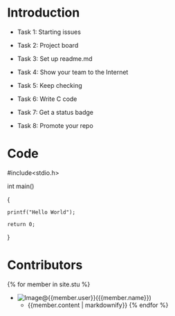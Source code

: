 # Introduction

- Task 1: Starting issues

- Task 2: Project board

- Task 3: Set up readme.md

- Task 4: Show your team to the Internet

- Task 5: Keep checking

- Task 6: Write C code

- Task 7: Get a status badge

- Task 8: Promote your repo

# Code

#include<stdio.h>

int main()

{

    printf("Hello World");
    
    return 0;
    
}

# Contributors

{% for member in site.stu %}
-   ![Image]({{member.image}})@{{member.user}}({{member.name}})
    -   {{member.content | markdownify}}
{% endfor %}
 

